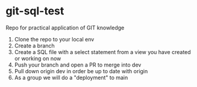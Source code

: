 # git-sql-test
Repo for practical application of GIT knowledge

1. Clone the repo to your local env
2. Create a branch
3. Create a SQL file with a select statement from a view you have created or working on now
4. Push your branch and open a PR to merge into dev
5. Pull down origin dev in order be up to date with origin
6. As a group we will do a "deployment" to main
